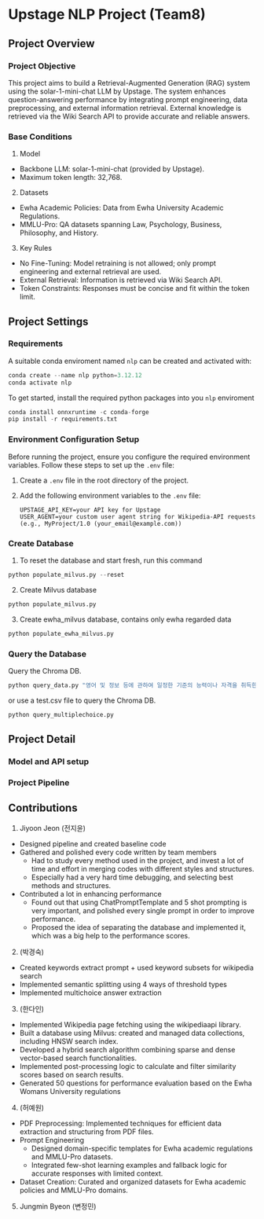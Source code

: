 # Upstage NLP Project (Team8)

## Project Overview
### Project Objective

This project aims to build a Retrieval-Augmented Generation (RAG) system using the solar-1-mini-chat LLM by Upstage. The system enhances question-answering performance by integrating prompt engineering, data preprocessing, and external information retrieval. External knowledge is retrieved via the Wiki Search API to provide accurate and reliable answers. 

### Base Conditions

1. Model
- Backbone LLM: solar-1-mini-chat (provided by Upstage).
- Maximum token length: 32,768.

2. Datasets
- Ewha Academic Policies: Data from Ewha University Academic Regulations.
- MMLU-Pro: QA datasets spanning Law, Psychology, Business, Philosophy, and History. 

3. Key Rules
- No Fine-Tuning: Model retraining is not allowed; only prompt engineering and external retrieval are used.
- External Retrieval: Information is retrieved via Wiki Search API.
- Token Constraints: Responses must be concise and fit within the token limit.

## Project Settings
### Requirements

A suitable conda enviroment named `nlp` can be created and activated with:
```python
conda create --name nlp python=3.12.12
conda activate nlp
```

To get started, install the required python packages into you `nlp` enviroment
```python
conda install onnxruntime -c conda-forge
pip install -r requirements.txt
```

### Environment Configuration Setup

Before running the project, ensure you configure the required environment variables. Follow these steps to set up the `.env` file:

1. Create a `.env` file in the root directory of the project.

2. Add the following environment variables to the `.env` file:
   ```plaintext
   UPSTAGE_API_KEY=your API key for Upstage
   USER_AGENT=your custom user agent string for Wikipedia-API requests (e.g., MyProject/1.0 (your_email@example.com))
   ```


### Create Database

1. To reset the database and start fresh, run this command
```python
python populate_milvus.py --reset
```
2. Create Milvus database
 ```python
python populate_milvus.py
```
3. Create ewha_milvus database, contains only ewha regarded data
```python
python populate_ewha_milvus.py
```

### Query the Database

Query the Chroma DB.

```python
python query_data.py "영어 및 정보 등에 관하여 일정한 기준의 능력이나 자격을 취득한 경우 인정 받는 학점은 몇점인가?"
```
or use a test.csv file to query the Chroma DB.
```python
python query_multiplechoice.py
```

## Project Detail
### Model and API setup
### Project Pipeline

## Contributions
1. Jiyoon Jeon (전지윤)
- Designed pipeline and created baseline code
- Gathered and polished every code written by team members 
   - Had to study every method used in the project, and invest a lot of time and effort in merging codes with different styles and structures.
   - Especially had a very hard time debugging, and selecting best methods and structures.
- Contributed a lot in enhancing performance
   - Found out that using ChatPromptTemplate and 5 shot prompting is very important, and polished every single prompt in order to improve performance.
   - Proposed the idea of separating the database and implemented it, which was a big help to the performance scores.

2. (박경숙)
- Created keywords extract prompt + used keyword subsets for wikipedia search
- Implemented semantic splitting using 4 ways of threshold types
- Implemented multichoice answer extraction

3. (한다인)
- Implemented Wikipedia page fetching using the wikipediaapi library.
- Built a database using Milvus: created and managed data collections, including HNSW search index.
- Developed a hybrid search algorithm combining sparse and dense vector-based search functionalities.
- Implemented post-processing logic to calculate and filter similarity scores based on search results.
- Generated 50 questions for performance evaluation based on the Ewha Womans University regulations

4. (허예원)
- PDF Preprocessing: Implemented techniques for efficient data extraction and structuring from PDF files.
- Prompt Engineering
   - Designed domain-specific templates for Ewha academic regulations and MMLU-Pro datasets.
   - Integrated few-shot learning examples and fallback logic for accurate responses with limited context.
- Dataset Creation: Curated and organized datasets for Ewha academic policies and MMLU-Pro domains.

5. Jungmin Byeon (변정민)
